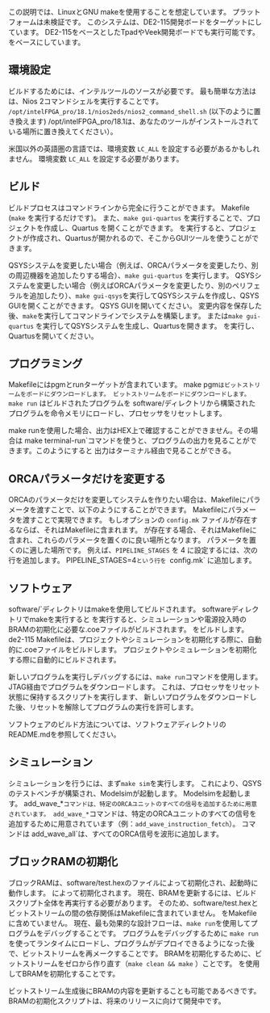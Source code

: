 この説明では、LinuxとGNU makeを使用することを想定しています。
プラットフォームは未検証です。  このシステムは、DE2-115開発ボードをターゲットにしています。
DE2-115をベースとしたTpadやVeek開発ボードでも実行可能です。
をベースにしています。


## 環境設定

ビルドするためには、インテルツールのソースが必要です。  最も簡単な方法は
は、Nios 2コマンドシェルを実行することです。
`/opt/intelFPGA_pro/18.1/nios2eds/nios2_command_shell.sh` (以下のように置き換えます)
/opt/intelFPGA_pro/18.1は、あなたのツールがインストールされている場所に置き換えてください）。

米国以外の英語圏の言語では、環境変数 `LC_ALL` を設定する必要があるかもしれません。
環境変数 `LC_ALL` を設定する必要があります。


## ビルド

ビルドプロセスはコマンドラインから完全に行うことができます。
Makefile (`make` を実行するだけです)。  また、`make gui-quartus` を実行することで、プロジェクトを作成し、Quartus を開くことができます。
を実行すると、プロジェクトが作成され、Quartusが開かれるので、そこからGUIツールを使うことができます。

QSYSシステムを変更したい場合（例えば、ORCAパラメータを変更したり、別の周辺機器を追加したりする場合）、`make gui-quartus` を実行します。
QSYSシステムを変更したい場合（例えばORCAパラメータを変更したり、別のペリフェラルを追加したり）、`make gui-qsys`を実行してQSYSシステムを作成し、QSYS GUIを開くことができます。
QSYS GUIを開いてください。  変更内容を保存した後、`make`を実行してコマンドラインでシステムを構築します。
または`make gui-quartus` を実行してQSYSシステムを生成し、Quartusを開きます。
を実行し、Quartusを開いてください。

## プログラミング

Makefileにはpgmとrunターゲットが含まれています。  make pgm`はビットストリームをボードにダウンロードします。
ビットストリームをボードにダウンロードします。  make run` はビルドされたプログラムを
software/ディレクトリから構築されたプログラムを命令メモリにロードし、プロセッサをリセットします。

make runを使用した場合、出力はHEX上で確認することができません。その場合は
make terminal-run`コマンドを使うと、プログラムの出力を見ることができます。このようにすると
出力はターミナル経由で見ることができる。


## ORCAパラメータだけを変更する

ORCAのパラメータだけを変更してシステムを作りたい場合は、Makefileにパラメータを渡すことで、以下のようにすることができます。
Makefileにパラメータを渡すことで実現できます。  もしオプションの `config.mk` ファイルが存在するならば、それはMakefileに含まれます。
が存在する場合、それはMakefileに含まれ、これらのパラメータを置くのに良い場所となります。
パラメータを置くのに適した場所です。  例えば、`PIPELINE_STAGES` を 4 に設定するには、次の行を追加します。
PIPELINE_STAGES=4`という行を `config.mk` に追加します。


## ソフトウェア

software/`ディレクトリはmakeを使用してビルドされます。  softwareディレクトリでmakeを実行すると
を実行すると、シミュレーションや電源投入時のBRAMの初期化に必要な.coeファイルがビルドされます。
をビルドします。  de2-115 Makefileは、プロジェクトやシミュレーションを初期化する際に、自動的に.coeファイルをビルドします。
プロジェクトやシミュレーションを初期化する際に自動的にビルドされます。

新しいプログラムを実行しデバッグするには、`make run`コマンドを使用します。
JTAG経由でプログラムをダウンロードします。  これは、プロセッサをリセット状態に保持するスクリプトを実行します、
新しいプログラムをダウンロードした後、リセットを解除してプログラムの実行を許可します。

ソフトウェアのビルド方法については、ソフトウェアディレクトリのREADME.mdを参照してください。


## シミュレーション

シミュレーションを行うには、まず`make sim`を実行します。  これにより、QSYSのテストベンチが構築され、Modelsimが起動します。
Modelsimを起動します。  add_wave_*`コマンドは、特定のORCAユニットのすべての信号を追加するために用意されています。
add_wave_*`コマンドは、特定のORCAユニットのすべての信号を追加するために用意されています（例：`add_wave_instruction_fetch`）。  コマンドは
add_wave_all`は、すべてのORCA信号を波形に追加します。


## ブロックRAMの初期化

ブロックRAMは、software/test.hexのファイルによって初期化され、起動時に動作します。
によって初期化されます。  現在、BRAMを更新するには、ビルドスクリプト全体を再実行する必要があります。
そのため、software/test.hexとビットストリームの間の依存関係はMakefileに含まれていません。
をMakefileに含めていません。  現在、最も効果的な設計フローは、`make run`を使用してプログラムをデバッグすることです。
プログラムをデバッグするために `make run` を使ってランタイムにロードし、プログラムがデプロイできるようになった後で、ビットストリームを再メークすることです。
BRAMを初期化するために、ビットストリームをゼロから作り直す（`make clean && make` ）ことです。
を使用してBRAMを初期化することです。

ビットストリーム生成後にBRAMの内容を更新することも可能であるべきです。
BRAMの初期化スクリプトは、将来のリリースに向けて開発中です。